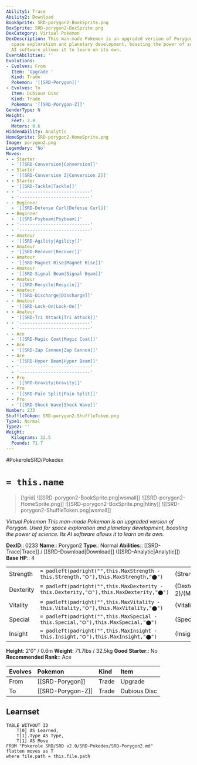 ```yaml
---
Ability1: Trace
Ability2: Download
BookSprite: SRD-porygon2-BookSprite.png
BoxSprite: SRD-porygon2-BoxSprite.png
DexCategory: Virtual Pokemon
DexDescription: This man-made Pokemon is an upgraded version of Porygon. Used for
  space exploration and planetary development, boasting the power of science. Its
  AI software allows it to learn on its own.
EventAbilities: ''
Evolutions:
- Evolves: From
  Item: 'Upgrade '
  Kind: Trade
  Pokemon: '[[SRD-Porygon]]'
- Evolves: To
  Item: Dubious Disc
  Kind: Trade
  Pokemon: '[[SRD-Porygon-Z]]'
GenderType: N
Height:
  Feet: 2.0
  Meters: 0.6
HiddenAbility: Analytic
HomeSprite: SRD-porygon2-HomeSprite.png
Image: porygon2.png
Legendary: 'No'
Moves:
- - Starter
  - '[[SRD-Conversion|Conversion]]'
- - Starter
  - '[[SRD-Conversion 2|Conversion 2]]'
- - Starter
  - '[[SRD-Tackle|Tackle]]'
- - '---------------------------'
  - '---------------------------'
- - Beginner
  - '[[SRD-Defense Curl|Defense Curl]]'
- - Beginner
  - '[[SRD-Psybeam|Psybeam]]'
- - '---------------------------'
  - '---------------------------'
- - Amateur
  - '[[SRD-Agility|Agility]]'
- - Amateur
  - '[[SRD-Recover|Recover]]'
- - Amateur
  - '[[SRD-Magnet Rise|Magnet Rise]]'
- - Amateur
  - '[[SRD-Signal Beam|Signal Beam]]'
- - Amateur
  - '[[SRD-Recycle|Recycle]]'
- - Amateur
  - '[[SRD-Discharge|Discharge]]'
- - Amateur
  - '[[SRD-Lock-On|Lock-On]]'
- - Amateur
  - '[[SRD-Tri Attack|Tri Attack]]'
- - '---------------------------'
  - '---------------------------'
- - Ace
  - '[[SRD-Magic Coat|Magic Coat]]'
- - Ace
  - '[[SRD-Zap Cannon|Zap Cannon]]'
- - Ace
  - '[[SRD-Hyper Beam|Hyper Beam]]'
- - '---------------------------'
  - '---------------------------'
- - Pro
  - '[[SRD-Gravity|Gravity]]'
- - Pro
  - '[[SRD-Pain Split|Pain Split]]'
- - Pro
  - '[[SRD-Shock Wave|Shock Wave]]'
Number: 233
ShuffleToken: SRD-porygon2-ShuffleToken.png
Type1: Normal
Type2: ''
Weight:
  Kilograms: 32.5
  Pounds: 71.7
---
```


#PokeroleSRD/Pokedex

# `= this.name`

> [!grid]
> ![[SRD-porygon2-BookSprite.png|wsmall]]
> ![[SRD-porygon2-HomeSprite.png]]
> ![[SRD-porygon2-BoxSprite.png|htiny]]
> ![[SRD-porygon2-ShuffleToken.png|wsmall]]


*Virtual Pokemon*
*This man-made Pokemon is an upgraded version of Porygon. Used for space exploration and planetary development, boasting the power of science. Its AI software allows it to learn on its own.*

**DexID**:: 0233
**Name**:: Porygon2
**Type**:: Normal
**Abilities**:: [[SRD-Trace|Trace]] / [[SRD-Download|Download]] ([[SRD-Analytic|Analytic]])
**Base HP**:: 4

|           |                                                                                        |                                          |
| --------- | -------------------------------------------------------------------------------------- | ---------------------------------------- |
| Strength  | `= padleft(padright("",this.MaxStrength - this.Strength,"⭘"),this.MaxStrength,"⬤")`    | (Strength::2)/(MaxStrength::5)   |
| Dexterity | `= padleft(padright("",this.MaxDexterity - this.Dexterity,"⭘"),this.MaxDexterity,"⬤")` | (Dexterity:: 2)/(MaxDexterity::4) |
| Vitality  | `= padleft(padright("",this.MaxVitality - this.Vitality,"⭘"),this.MaxVitality,"⬤")`    | (Vitality::2)/(MaxVitality::5)   |
| Special   | `= padleft(padright("",this.MaxSpecial - this.Special,"⭘"),this.MaxSpecial,"⬤")`       | (Special::3)/(MaxSpecial::6)     |
| Insight   | `= padleft(padright("",this.MaxInsight - this.Insight,"⭘"),this.MaxInsight,"⬤")`       | (Insight::3)/(MaxInsight::6)     |

**Height**: 2'0" / 0.6m
**Weight**: 71.7lbs / 32.5kg
**Good Starter**:: No
**Recommended Rank**:: Ace

| Evolves   | Pokemon           | Kind   | Item         |
|:----------|:------------------|:-------|:-------------|
| From      | [[SRD-Porygon]]   | Trade  | Upgrade      |
| To        | [[SRD-Porygon-Z]] | Trade  | Dubious Disc |

## Learnset

```dataview
TABLE WITHOUT ID
    T[0] AS Learned,
    T[1].Type AS Type,
    T[1] AS Move
FROM "Pokerole SRD/SRD v2.0/SRD-Pokedex/SRD-Porygon2.md"
flatten moves as T
where file.path = this.file.path
```
